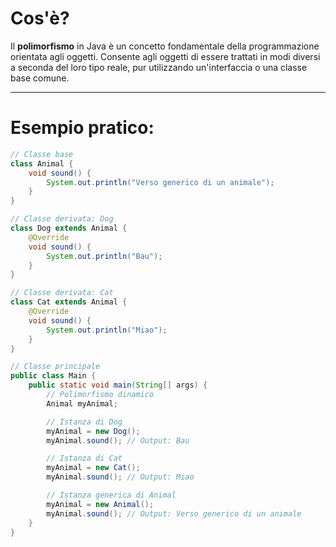 # **Cos'è?**
Il **polimorfismo** in Java è un concetto fondamentale della programmazione orientata agli oggetti. Consente agli oggetti di essere trattati in modi diversi a seconda del loro tipo reale, pur utilizzando un'interfaccia o una classe base comune.

---
# **Esempio pratico:**
````Java
// Classe base
class Animal {
    void sound() {
        System.out.println("Verso generico di un animale");
    }
}

// Classe derivata: Dog
class Dog extends Animal {
    @Override
    void sound() {
        System.out.println("Bau");
    }
}

// Classe derivata: Cat
class Cat extends Animal {
    @Override
    void sound() {
        System.out.println("Miao");
    }
}

// Classe principale
public class Main {
    public static void main(String[] args) {
        // Polimorfismo dinamico
        Animal myAnimal;

        // Istanza di Dog
        myAnimal = new Dog();
        myAnimal.sound(); // Output: Bau

        // Istanza di Cat
        myAnimal = new Cat();
        myAnimal.sound(); // Output: Miao

        // Istanza generica di Animal
        myAnimal = new Animal();
        myAnimal.sound(); // Output: Verso generico di un animale
    }
}
````
